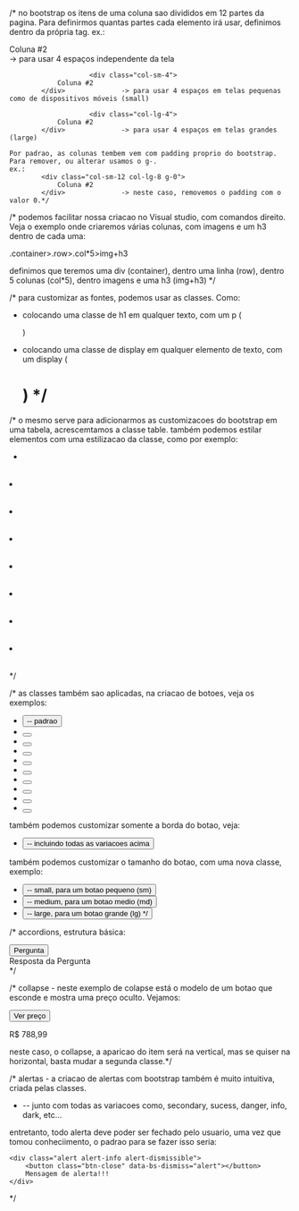 /* no bootstrap os itens de uma coluna sao divididos em 12 partes da pagina. Para definirmos quantas partes cada elemento irá usar, definimos dentro da própria tag.
ex.: 
            <div class="col-4">
                Coluna #2
            </div>              -> para usar 4 espaços independente da tela

                        <div class="col-sm-4">
                Coluna #2
            </div>              -> para usar 4 espaços em telas pequenas como de dispositivos móveis (small)

                        <div class="col-lg-4">
                Coluna #2
            </div>              -> para usar 4 espaços em telas grandes (large)

    Por padrao, as colunas tembem vem com padding proprio do bootstrap. Para remover, ou alterar usamos o g-.
    ex.:
            <div class="col-sm-12 col-lg-8 g-0"> 
                Coluna #2
            </div>              -> neste caso, removemos o padding com o valor 0.*/




/* podemos facilitar nossa criacao no Visual studio, com comandos direito. Veja o exemplo onde criaremos várias colunas, com imagens e um h3 dentro de cada uma:

.container>.row>.col*5>img+h3

definimos que teremos uma div (container), dentro uma linha (row), dentro 5 colunas (col*5), dentro imagens e uma h3 (img+h3) */




/* para customizar as fontes, podemos usar as classes. Como:

- colocando uma classe de h1 em qualquer texto, com um p (<p class="h1">)
- colocando uma classe de display em qualquer elemento de texto, com um display (<h1 class="display-1">) */




/* o mesmo serve para adicionarmos as customizacoes do bootstrap em uma tabela, acrescemtamos a classe table. <table class="table">
também podemos estilar elementos com uma estilizacao da classe, como por exemplo:

- <table class="table table-primary">
- <table class="table table-secondary">
- <table class="table table-sucess">
- <table class="table table-danger">
- <table class="table table-warning">
- <table class="table table-info">
- <table class="table table-light">
- <table class="table table-dark"> */



/* as classes também sao aplicadas, na criacao de botoes, veja os exemplos:

- <button class="btn"> -- padrao
- <button class="btn btn-primary">
- <button class="btn btn-secondary">
- <button class="btn btn-sucess">
- <button class="btn btn-danger">
- <button class="btn btn-warning">
- <button class="btn btn-info">
- <button class="btn btn-light">
- <button class="btn btn-dark">
- <button class="btn btn-link">

também podemos customizar somente a borda do botao, veja:

- <button class="btn btn-outline-primary"> -- incluindo todas as variacoes acima

também podemos customizar o tamanho do botao, com uma nova classe, exemplo:

- <button class="btn btn-outline-primary btn-sm"> -- small, para um botao pequeno (sm)
- <button class="btn btn-outline-primary btn-md"> -- medium, para um botao medio (md)
- <button class="btn btn-outline-primary btn-lg"> -- large, para um botao grande (lg) */




/* accordions, estrutura básica:

<div class="accordion">
        <div class="accordion-item">
            <div class="accordion header">
                <button class="accordion-button" data-bs-toggle ="collapse" data-bs-target="#resposta1">Pergunta</button>
            </div>
            <div id="resposta1" class="accordion-collapse collapse show">
                <div class="accordion-body">
                    Resposta da Pergunta
                </div>
            </div>
        </div>
</div> */




/* collapse - neste exemplo de colapse está o modelo de um botao que esconde e mostra uma preço oculto. Vejamos:

<button class="btn btn-dark" data-bs-toggle="collapse" data-bs-target="#preco">
    Ver preço
</button>
<div id="preco" class="collapse collapse-vertical">
    <p>R$ 788,99</p>
</div>

neste caso, o collapse, a aparicao do item será na vertical, mas se quiser na horizontal, basta mudar a segunda classe.*/




/* alertas - a criacao de alertas com bootstrap também é muito intuitiva, criada pelas classes.

- <div class="alert¨></div> - padrao
- <div class="alert alert-primary"></div> -- junto com todas as variacoes como, secondary, sucess, danger, info, dark, etc...

entretanto, todo alerta deve poder ser fechado pelo usuario, uma vez que tomou conheciimento, o padrao para se fazer isso seria:

    <div class="alert alert-info alert-dismissible">
        <button class="btn-close" data-bs-dismiss="alert"></button>
        Mensagem de alerta!!!
    </div>
*/